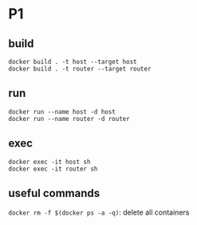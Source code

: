 # P1

## build

```
docker build . -t host --target host
docker build . -t router --target router
```

## run

```
docker run --name host -d host
docker run --name router -d router
```

## exec

```
docker exec -it host sh
docker exec -it router sh
```

## useful commands

`docker rm -f $(docker ps -a -q)`: delete all containers
